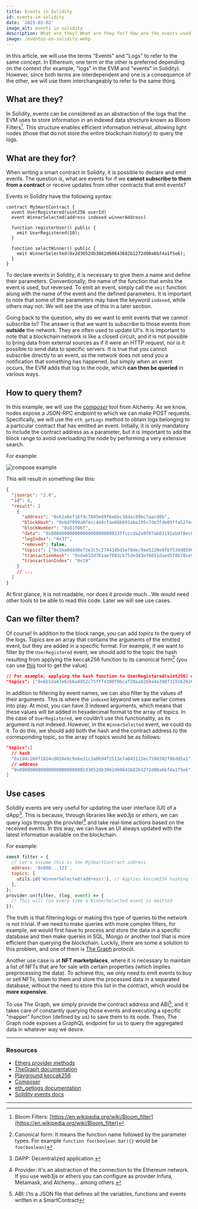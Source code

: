 ```yaml
---
title: Events in Solidity
id: events-in-solidity
date: '2023-03-02'
image_alt: events in solidity
description: What are they? What are they for? How are the events used in Solidity?
image: /eventos-en-solidity.webp
---
```


In this article, we will use the terms "Events" and "Logs" to refer to the same concept. In Ethereum, one term or the other is preferred depending on the context (for example, "logs" in the EVM and "events" in Solidity). However, since both terms are interdependent and one is a consequence of the other, we will use them interchangeably to refer to the same thing.

## What are they?

In Solidity, events can be considered as an abstraction of the logs that the EVM uses to store information in an indexed data structure known as Bloom Filters[^1]. This structure enables efficient information retrieval, allowing light nodes (those that do not store the entire blockchain history) to query the logs.

## What are they for?

When writing a smart contract in Solidity, it is possible to declare and emit events. The question is, what are events for if we **cannot subscribe to them from a contract** or receive updates from other contracts that emit events?

Events in Solidity have the following syntax:

```solidity
contract MySmartContract {
  event UserRegistered(uint256 userId)
  event WinnerSelected(address indexed winnerAddress)

  function registerUser() public {
    emit UserRegistered(10);
  }

  function selectWinner() public {
    emit WinnerSelected(0x2d3052db3062d60643682b1272d00a6bf4a1f5e6);
  }
}
```

To declare events in Solidity, it is necessary to give them a name and define their parameters. Conventionally, the name of the function that emits the event is used, but reversed. To emit an event, simply call the `emit` function along with the name of the event and the defined parameters. It is important to note that some of the parameters may have the keyword `indexed`, while others may not. We will see the use of this in a later section.

Going back to the question, why do we want to emit events that we cannot subscribe to? The answer is that we want to subscribe to those events from **outside** the network. They are often used to update UI's. It is important to note that a blockchain network is like a closed circuit, and it is not possible to bring data from external sources as if it were an HTTP request, nor is it possible to send data to specific servers. It is true that you cannot subscribe directly to an event, as the network does not send you a notification that something has happened, but simply when an event occurs, the EVM adds that log to the node, which **can then be queried** in various ways.

## How to query them?

In this example, we will use the _[composer](https://composer.alchemy.com/)_ tool from Alchemy. As we know, nodes expose a JSON-RPC endpoint to which we can make POST requests. Specifically, we will use the `eth_getLogs` method to obtain logs belonging to a particular contract that has emitted an event. Initially, it is only mandatory to include the contract address as a parameter, but it is important to add the block range to avoid overloading the node by performing a very extensive search.

For example:

![compose example](/composer.webp)

This will result in something like this:

```json
{
  "jsonrpc": "2.0",
  "id": 0,
  "result": [
    {
      "address": "0x62a6ef16f4c7605e89f6ebbc38dac89bc7aacd0b",
      "blockHash": "0x6df099a0fecc4d4cfae06b691aba295c7de3fde09ffa527eaa71920bbbe4ba35",
      "blockNumber": "0x81f06f",
      "data": "0x00000000000000000000000033ffcccda2a9f07ab03191ebdf8ec0ad5edc6ac000000000000000000000000000000000000000000000000000000000000000000000000000000000000000000000000000000000000000000de0b6b3a76400000000000000000000000000009d3052db3062d60643682b1272d00a6bf4a6f5e6",
      "logIndex": "0x37",
      "removed": false,
      "topics": ["0x5ba0ddd8e72e3c5c274414bd1ef0dec9ae5220e0f6f534d859043e2a52f0319f"],
      "transactionHash": "0xda633d761ae7683cb75de343ef6651daed5f8b78ce9d0e622345c4f392087a7c",
      "transactionIndex": "0x19"
    }
    // ...
  ]
}
```

At first glance, it is not readable, nor does it provide much...We would need other tools to be able to read this code. Later we will see use cases.

## Can we filter them?

Of course! In addition to the block range, you can add _topics_ to the query of the logs. Topics are an array that contains the arguments of the emitted event, but they are added in a specific format. For example, if we want to filter by the `UserRegistered` event, we should add to the topic the hash resulting from applying the keccak256 function to its canonical form[^2] (you can use [this](https://emn178.github.io/online-tools/keccak_256.html) tool to get the value).

```json
// For example, applying the hash function to UserRegistered(uint256) would result in the following hex code
"topics": ["0x6b1da47e6cb6a4952c75fff4300f06caf20aa8269a4a398f315562926c5bed39"]
```

In addition to filtering by event names, we can also filter by the values of their arguments. This is where the `indexed` keyword we saw earlier comes into play. At most, you can have 3 indexed arguments, which means that these values will be added in hexadecimal format to the array of topics. In the case of `UserRegistered`, we couldn't use this functionality, as its argument is not indexed. However, in the `WinnerSelected` event, we could do it. To do this, we should add both the hash and the contract address to the corresponding topic, so the array of topics would be as follows:

```json
"topics":[
  // hash
  "0x1d4c260f1824cd028e6c9e6e31c3a0b94f2513e7a641113ec759d382f9bdd5a1",
  // address
  "0x0000000000000000000000002d3052db3062d60643682b1272d00a6bf4a1f5e6"
]
```

## Use cases

Solidity events are very useful for updating the user interface (UI) of a dApp[^3]. This is because, through libraries like _web3js_ or _ethers_, we can query logs through the provider[^4] and take real-time actions based on the received events. In this way, we can have an UI always updated with the latest information available on the blockchain.

For example:

```javascript
const filter = {
  // Let's assume this is the MySmartContract address
  address: '0x000...123',
  topics: [
    utils.id('WinnerSelected(address)'), // Applies keccak256 hashing function
  ],
};
provider.on(filter, (log, event) => {
  // This will run every time a WinnerSelected event is emitted
});
```

The truth is that filtering logs or making this type of queries to the network is not trivial. If we need to make queries with more complex filters, for example, we would first have to process and store the data in a specific database and then make queries in SQL, Mongo or another tool that is more efficient than querying the blockchain. Luckily, there are some a solution to this problem, and one of them is [The Graph](https://thegraph.com/en/) protocol.

Another use case is at **NFT marketplaces**, where it is necessary to maintain a list of NFTs that are for sale with certain properties (which implies preprocessing the data). To achieve this, we only need to emit events to buy or sell NFTs, listen to them and store the processed data in a separated database, without the need to store this list in the contract, which would be **more expensive**.

To use The Graph, we simply provide the contract address and ABI[^5], and it takes care of constantly querying those events and executing a specific "mapper" function (defined by us) to save them to its node. Then, The Graph node exposes a GraphQL endpoint for us to query the aggregated data in whatever way we desire.

---

### Resources

- [Ethers provider methods](https://docs.ethers.org/v5/api/providers/provider/#Provider--inspection-methods)
- [TheGraph documentation](https://thegraph.com/docs/en/)
- [Playground keccak256](https://emn178.github.io/online-tools/keccak_256.html)
- [Composer](https://composer.alchemy.com/)
- [eth_getlogs documentation](https://ethereum.org/en/developers/docs/apis/json-rpc/#eth_getlogs)
- [Solidity events docs](https://docs.soliditylang.org/en/v0.4.24/contracts.html#events)

---

[^1]: Bloom Filters: [https://en.wikipedia.org/wiki/Bloom_filter](https://en.wikipedia.org/wiki/Bloom_filter)
[^2]: Canonical form: It means the function name followed by the parameter types. For example `function foo(boolean bar){}` would be `foo(boolean)`
[^3]: DAPP: Decentralized application.
[^4]: Provider: It's an abstraction of the connection to the Ethereum network. If you use web3js or ethers you can configure as provider Infura, Metamask, and Alchemy… among others.
[^5]: ABI: I'ts a JSON file that defines all the variables, functions and events written in a SmartContract
